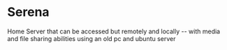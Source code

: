 # Serena
Home Server that can be accessed but remotely and locally -- with media and file sharing abilities using an old pc and ubuntu server 

